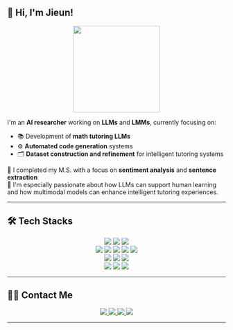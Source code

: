 ## 👋 Hi, I'm Jieun!

<p align="center">
  <img src='https://raw.githubusercontent.com/Tarikul-Islam-Anik/Animated-Fluent-Emojis/master/Emojis/Animals/Penguin.png' width="200" />
</p>

I'm an **AI researcher** working on **LLMs** and **LMMs**, currently focusing on:
- 📚 Development of **math tutoring LLMs**
- ⚙️ **Automated code generation** systems
- 🗂️ **Dataset construction and refinement** for intelligent tutoring systems

💬 I completed my M.S. with a focus on **sentiment analysis** and **sentence extraction**  
🤖 I'm especially passionate about how LLMs can support human learning and how multimodal models can enhance intelligent tutoring experiences.

---

## 🛠️ Tech Stacks

<div align="center">
  <!-- Language & Infra -->
  <img src="https://img.shields.io/badge/C-A8B9CC?style=for-the-badge&logo=C&logoColor=white">
  <img src="https://img.shields.io/badge/Python-3776AB?style=for-the-badge&logo=Python&logoColor=white">
  <img src="https://img.shields.io/badge/Linux-FCC624?style=for-the-badge&logo=Linux&logoColor=white"><br/>

  <!-- Frameworks & Tools -->
  <img src="https://img.shields.io/badge/PyTorch-EE4C2C?style=for-the-badge&logo=PyTorch&logoColor=white">
  <img src="https://img.shields.io/badge/TensorFlow-FF6F00?style=for-the-badge&logo=TensorFlow&logoColor=white">
  <img src="https://img.shields.io/badge/Selenium-43B02A?style=for-the-badge&logo=Selenium&logoColor=white">
  <img src="https://img.shields.io/badge/Hugging_Face-FC9368?style=for-the-badge&logo=HuggingFace&logoColor=white">
  <img src="https://img.shields.io/badge/spaCy-09A3AF?style=for-the-badge&logo=spaCy&logoColor=white"><br/>

  <!-- Database & Backend -->
  <img src="https://img.shields.io/badge/MongoDB-47A248?style=for-the-badge&logo=MongoDB&logoColor=white">
  <img src="https://img.shields.io/badge/PostgreSQL-336791?style=for-the-badge&logo=PostgreSQL&logoColor=white">
  <img src="https://img.shields.io/badge/Redis-DC382D?style=for-the-badge&logo=Redis&logoColor=white"><br/>

  <!-- DevOps & Collaboration -->
  <img src="https://img.shields.io/badge/Docker-2496ED?style=for-the-badge&logo=Docker&logoColor=white">
  <img src="https://img.shields.io/badge/GitHub-181717?style=for-the-badge&logo=GitHub&logoColor=white">
  <img src="https://img.shields.io/badge/Notion-000000?style=for-the-badge&logo=Notion&logoColor=white"><br/>
</div>

---

## 🧑‍💻 Contact Me
<div align="center">
  <a href="mailto:geeag51@gmail.com">
    <img src="https://img.shields.io/badge/Gmail-D14836?style=for-the-badge&logo=gmail&logoColor=white">
  </a>
  <a href="https://www.linkedin.com/public-profile/settings?trk=d_flagship3_profile_self_view_public_profile">
    <img src="https://img.shields.io/badge/LinkedIn-0077B5?style=for-the-badge&logo=linkedin&logoColor=white">
  </a>
  <a href="https://scholar.google.co.kr/citations?user=m6lNEksAAAAJ&hl=ko">
    <img src="https://img.shields.io/badge/Google_Scholar-4285F4?style=for-the-badge&logo=google-scholar&logoColor=white">
  </a>
  <a href="https://velog.io/@jieun9851/posts">
    <img src="https://img.shields.io/badge/Velog-20C997?style=for-the-badge&logo=Velog&logoColor=white">
  </a>
</div>

---


<!--   <br/>
  <a href="https://stats.hyochan.dev/en/stats/jieun9851">
    <img src="https://github-readme-stats.vercel.app/api?username=jieun9851&show_icons=true&theme=tokyonight" width="500" />
  </a>
</p>
 -->
